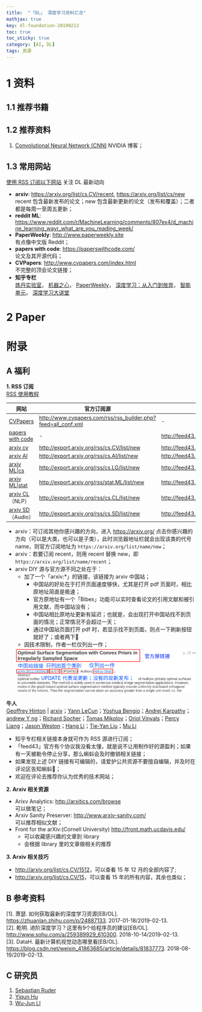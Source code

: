 ```yaml
---
title:  "「DL」 深度学习资料汇总"
mathjax: true
key: dl-foundation-20190213
toc: true
toc_sticky: true
category: [AI, DL]
tags: 资源
---
```



# 1 资料
## 1.1 推荐书籍

## 1.2 推荐资料
1. [Convolutional Neural Network (CNN)](https://developer.nvidia.com/discover/convolutional-neural-network) NVIDIA 博客；    

## 1.3 常用网站
  [使用 RSS 订阅以下网站](#rss) 关注 DL 最新动向  
- **arxiv**: <https://arxiv.org/list/cs.CV/recent>, <https://arxiv.org/list/cs/new>  
  recent 包含最新发布的论文；new 包含最新更新的论文（发布和覆盖）；二者都是每周一至周五更新；  
- **reddit ML**: <https://www.reddit.com/r/MachineLearning/comments/807ex4/d_machine_learning_wayr_what_are_you_reading_week/>  
- **PaperWeekly**: <http://www.paperweekly.site>   
有点像中文版 Reddit；
- **papers with code**: <https://paperswithcode.com/>  
论文及其开源代码；  
- **CVPapers**: <http://www.cvpapers.com/index.html>   
不完整的顶会论文链接；  
- **知乎专栏**  
  [炼丹实验室](https://zhuanlan.zhihu.com/paperweekly)，
  [机器之心](https://zhuanlan.zhihu.com/jiqizhixin)，
  [PaperWeekly](https://zhuanlan.zhihu.com/paperweekly)，
  [深度学习：从入门到放弃](https://zhuanlan.zhihu.com/startdl)，
  [智能单元](https://zhuanlan.zhihu.com/easyml)，
  [深度学习大讲堂](https://zhuanlan.zhihu.com/dlclass)


# 2 Paper

# 附录
## A 福利
<span id="rss">**1. RSS 订阅**</span>  
[RSS 使用教程](/tool/worktool/paper-manage)  

| 网站 | 官方订阅源 | DIY 订阅源 |
| ---  | --- | --- |
| [CVPapers](http://www.cvpapers.com/index.html) | <http://www.cvpapers.com/rss/rss_builder.php?feed=all_conf.xml>  | - |
| [papers with code](https://paperswithcode.com/) | -  | <http://feed43.com/paper_with_code.xml> |
| [arxiv cv](https://arxiv.org/list/cs.CV/new) | <http://export.arxiv.org/rss/cs.CV/list/new>  | <http://feed43.com/cs_cv_arxiv.xml> |
| [arxiv AI](https://arxiv.org/list/cs.AI/new) | <http://export.arxiv.org/rss/cs.AI/list/new>  | <http://feed43.com/cs_ai_arxiv.xml> |
| [arxiv ML\|cs](https://arxiv.org/list/cs.LG/new) | <http://export.arxiv.org/rss/cs.LG/list/new>  | <http://feed43.com/cs_ml_arxiv.xml> |
| [arxiv ML\|stat](https://arxiv.org/list/stat.ML/new) | <http://export.arxiv.org/rss/stat.ML/list/new>  | <http://feed43.com/stat_ml_arxiv.xml> |
| [arxiv CL](https://arxiv.org/list/cs.CL/new)（NLP） | <http://export.arxiv.org/rss/cs.CL/list/new>  | <http://feed43.com/cs_cl_arxiv.xml> |
| [arxiv SD](https://arxiv.org/list/cs.SD/new)（Audio） | <http://export.arxiv.org/rss/cs.SD/list/new>  | <http://feed43.com/cs_sd_arxiv.xml> |

- arxiv：可订阅其他你感兴趣的方向，进入 <https://arxiv.org/> 点击你感兴趣的方向（可以是大类，也可以是子类），此时浏览器地址栏就会出现该类的代号 name，则官方订阅地址为 `https://arxiv.org/list/name/new`；    
- arxiv：若要订阅 recent，则用 recent 替换 new，即 `https://arxiv.org/list/name/recent`；  
- arxiv DIY 源与官方源不同之处在于：    
  - 加了一个「arxiv:*」的链接，该链接为 arxiv 中国站；  
    - 中国站的好处在于打开页面速度够快，尤其是打开 pdf 页面时，相比原地址简直是极速；   
    - 官方原地址有一个「Bibex」功能可以实时查看论文的引用文献和被引用文献，而中国站没有；   
    - 中国站相比原地址更新有延迟；也就是，会出现打开中国站找不到页面的情况；正常情况不会超过一天；  
    - 通过中国站页面打开 pdf 时，若显示找不到页面，则点一下刷新按钮就好了；或者两下:ghost:  
  - 因技术限制，作者一栏仅列出一作；  
  <img src="/assets/images/AI/dl/rss_diy.png" />  

**牛人**  
[Geoffrey Hinton](https://www.cs.toronto.edu/~hinton/) | [arxiv](https://arxiv.org/search/cs?query=Hinton%2CGeoffrey&searchtype=author&abstracts=show&order=-submitted_last_modified_at&size=200)；[Yann LeCun](https://arxiv.org/search/cs?query=LeCun%2CYann&searchtype=author&abstracts=show&order=-submitted_last_modified_at&size=200)；[Yoshua Bengio](https://arxiv.org/search/cs?query=Bengio%2CYoshua&searchtype=author&abstracts=show&order=-submitted_last_modified_at&size=200)；[Andrej Karpathy]( https://arxiv.org/search/cs?query=Karpathy%2CAndrej&searchtype=author&abstracts=show&order=-submitted_last_modified_at&size=200)；[andrew Y ng](https://arxiv.org/search/cs?query=andrew+Y.+ng&searchtype=all&abstracts=show&order=-submitted_last_modified_at&size=200)；[Richard Socher](https://arxiv.org/search/cs?query=Socher%2CRichard&searchtype=author&abstracts=show&order=-submitted_last_modified_at&size=200)；[Tomas Mikolov](https://arxiv.org/search/cs?query=Mikolov%2CTomas&searchtype=author&abstracts=show&order=-submitted_last_modified_at&size=200)；[Oriol Vinyals](https://arxiv.org/search/cs?query=Vinyals%2COriol&searchtype=author&abstracts=show&order=-submitted_last_modified_at&size=200)；[Percy Liang](https://arxiv.org/search/cs?query=Liang%2CPercy&searchtype=author&abstracts=show&order=-submitted_last_modified_at&size=200)；[Jason Weston](https://arxiv.org/search/cs?query=Weston%2CJason&searchtype=author&abstracts=show&order=-submitted_last_modified_at&size=200)；[Hang Li](https://arxiv.org/search/cs?query=Li%2CHang&searchtype=author&abstracts=show&order=-submitted_last_modified_at&size=200)；[Tie-Yan Liu](https://arxiv.org/search/cs?query=Liu%2CTie-Yan&searchtype=author&abstracts=show&order=-submitted_last_modified_at&size=200)；[Mu Li](https://arxiv.org/search/cs?query=Li%2CMu&searchtype=author&abstracts=show&order=-submitted_last_modified_at&size=200)

- 知乎专栏相关链接本身就可作为 RSS 源进行订阅；
- 「feed43」官方有个协议我没看太懂，就是说不让用制作好的源盈利；如果有一天被勒令停止分享，那么蝌蚪会及时撤销相关链接；  
- 如果发现上述 DIY 链接有可编辑的，请爱护公共资源不要擅自编辑，并及时在评论区告知蝌蚪:ghost:；  
- 欢迎在评论去推荐你认为优秀的技术网站；  

<span id="rss">**2. Arxiv 相关资源**</span>  
- Arixv Analytics: <http://arxitics.com/browse>  
  可以做笔记；  
- Arxiv Sanity Preserver: <http://www.arxiv-sanity.com/>  
  可以推荐相似文献；    
- Front for the arXiv:(Cornell University) <http://front.math.ucdavis.edu/>  
  - 可以收藏感兴趣的文章到 library
  - 会根据 library 里的文章做相关的推荐

<span id="rss">**3. Arxiv 相关技巧**</span>  
- <http://arxiv.org/list/cs.CV/1512>，可以查看 15 年 12 月的全部内容了;
- <http://arxiv.org/list/cs.CV/15>，可以查看 15 年的所有内容，其余也类似；  



## B 参考资料

[1].  萧瑟. 如何获取最新的深度学习资源[EB/OL]. <https://zhuanlan.zhihu.com/p/24887133>. 2017-01-18/2019-02-13.   
[2].  乾明. 进阶深度学习？这里有9个给程序员的建议[EB/OL]. <http://www.sohu.com/a/259389929_610300>. 2018-10-14/2019-02-13.   
[3].  DataH. 最新计算机视觉动态哪里看[EB/OL]. <https://blog.csdn.net/weixin_41863685/article/details/81837773>. 2018-08-19/2019-02-13.   

## C 研究员
1. [Sebastian Ruder](http://ruder.io/)    
1. [Yiqun Hu](https://sites.google.com/site/yiqunhu/)     
1. [Wu-Jun LI](https://cs.nju.edu.cn/lwj/)    
